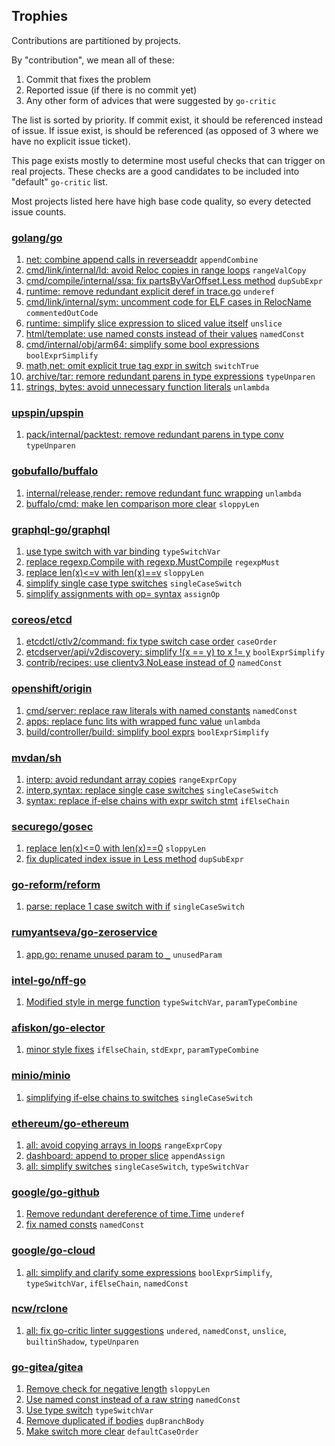 ## Trophies

Contributions are partitioned by projects.

By "contribution", we mean all of these:

1. Commit that fixes the problem
2. Reported issue (if there is no commit yet)
3. Any other form of advices that were suggested by `go-critic`

The list is sorted by priority.
If commit exist, it should be referenced instead of issue.
If issue exist, is should be referenced (as opposed of 3 where
we have no explicit issue ticket).

This page exists mostly to determine most useful checks that can trigger on real projects.
These checks are a good candidates to be included into "default" `go-critic` list.

Most projects listed here have high base code quality, so every detected issue counts.

### [golang/go](https://github.com/golang/go)

1. [net: combine append calls in reverseaddr](https://golang.org/cl/117615) `appendCombine`
1. [cmd/link/internal/ld: avoid Reloc copies in range loops](https://golang.org/cl/113636) `rangeValCopy`
1. [cmd/compile/internal/ssa: fix partsByVarOffset.Less method](https://golang.org/cl/122776) `dupSubExpr`
1. [runtime: remove redundant explicit deref in trace.go](https://golang.org/cl/122895) `underef`
1. [cmd/link/internal/sym: uncomment code for ELF cases in RelocName](https://golang.org/cl/122896) `commentedOutCode`
1. [runtime: simplify slice expression to sliced value itself](https://go-review.googlesource.com/c/go/+/123375) `unslice`
1. [html/template: use named consts instead of their values](https://go-review.googlesource.com/c/go/+/123376) `namedConst`
1. [cmd/internal/obj/arm64: simplify some bool expressions](https://go-review.googlesource.com/c/go/+/123377) `boolExprSimplify`
1. [math,net: omit explicit true tag expr in switch](https://go-review.googlesource.com/c/go/+/123378) `switchTrue`
1. [archive/tar: remore redundant parens in type expressions](https://go-review.googlesource.com/c/go/+/123379) `typeUnparen`
1. [strings, bytes: avoid unnecessary function literals](https://go-review.googlesource.com/c/go/+/127756) `unlambda`

### [upspin/upspin](https://github.com/upspin/upspin)

1. [pack/internal/packtest: remove redundant parens in type conv](https://github.com/upspin/upspin/commit/1e73992b518722f8eb59d37ad70df02179063d76) `typeUnparen`

### [gobufallo/buffalo](https://github.com/gobuffalo/buffalo)

1. [internal/release,render: remove redundant func wrapping](https://github.com/gobuffalo/buffalo/pull/1211) `unlambda`
1. [buffalo/cmd: make len comparison more clear](https://github.com/gobuffalo/buffalo/pull/1212) `sloppyLen`

### [graphql-go/graphql](https://github.com/graphql-go/graphql)

1. [use type switch with var binding](https://github.com/graphql-go/graphql/pull/372) `typeSwitchVar`
1. [replace regexp.Compile with regexp.MustCompile](https://github.com/graphql-go/graphql/pull/373) `regexpMust`
1. [replace len(x)<=v with len(x)==v](https://github.com/graphql-go/graphql/pull/374) `sloppyLen`
1. [simplify single case type switches](https://github.com/graphql-go/graphql/pull/375) `singleCaseSwitch`
1. [simplify assignments with op= syntax](https://github.com/graphql-go/graphql/pull/376) `assignOp`

### [coreos/etcd](https://github.com/coreos/etcd)

1. [etcdctl/ctlv2/command: fix type switch case order](https://github.com/coreos/etcd/pull/9968) `caseOrder`
1. [etcdserver/api/v2discovery: simplify !(x == y) to x != y](https://github.com/coreos/etcd/pull/9969) `boolExprSimplify`
1. [contrib/recipes: use clientv3.NoLease instead of 0](https://github.com/coreos/etcd/pull/9970) `namedConst`

### [openshift/origin](https://github.com/openshift/origin)

1. [cmd/server: replace raw literals with named constants](https://github.com/openshift/origin/pull/20540) `namedConst`
1. [apps: replace func lits with wrapped func value](https://github.com/openshift/origin/pull/20541) `unlambda`
1. [build/controller/build: simplify bool exprs](https://github.com/openshift/origin/pull/20542) `boolExprSimplify`

### [mvdan/sh](https://github.com/mvdan/sh)

1. [interp: avoid redundant array copies](https://github.com/mvdan/sh/pull/253) `rangeExprCopy`
1. [interp,syntax: replace single case switches](https://github.com/mvdan/sh/pull/255) `singleCaseSwitch`
1. [syntax: replace if-else chains with expr switch stmt](https://github.com/mvdan/sh/pull/254) `ifElseChain`

### [securego/gosec](https://github.com/securego/gosec)

1. [replace len(x)<=0 with len(x)==0](https://github.com/securego/gosec/pull/220) `sloppyLen`
1. [fix duplicated index issue in Less method](https://github.com/securego/gosec/pull/221) `dupSubExpr`

### [go-reform/reform](https://github.com/go-reform/reform/pull/166)

1. [parse: replace 1 case switch with if](https://github.com/go-reform/reform/pull/166) `singleCaseSwitch`

### [rumyantseva/go-zeroservice](https://github.com/rumyantseva/go-zeroservice)

1. [app.go: rename unused param to `_`](https://github.com/rumyantseva/go-zeroservice/pull/3) `unusedParam`

### [intel-go/nff-go](https://github.com/intel-go/nff-go)

1. [Modified style in merge function](https://github.com/intel-go/nff-go/pull/338) `typeSwitchVar`, `paramTypeCombine`

### [afiskon/go-elector](https://github.com/afiskon/go-elector)

1. [minor style fixes](https://github.com/afiskon/go-elector/pull/1) `ifElseChain`, `stdExpr`, `paramTypeCombine`

### [minio/minio](https://github.com/minio/minio)

1. [simplifying if-else chains to switches](https://github.com/minio/minio/pull/6208) `singleCaseSwitch`

### [ethereum/go-ethereum](https://github.com/ethereum/go-ethereum)

1. [all: avoid copying arrays in loops](https://github.com/ethereum/go-ethereum/pull/17265) `rangeExprCopy`
1. [dashboard: append to proper slice](https://github.com/ethereum/go-ethereum/pull/17266) `appendAssign`
1. [all: simplify switches](https://github.com/ethereum/go-ethereum/pull/17267) `singleCaseSwitch`, `typeSwitchVar`

### [google/go-github](https://github.com/google/go-github)

1. [Remove redundant dereference of time.Time](https://github.com/google/go-github/pull/960) `underef`
2. [fix named consts](https://github.com/google/go-github/pull/962) `namedConst`

### [google/go-cloud](https://github.com/google/go-cloud)

1. [all: simplify and clarify some expressions](https://github.com/google/go-cloud/pull/260) `boolExprSimplify`, `typeSwitchVar`, `ifElseChain`, `namedConst`

### [ncw/rclone](https://github.com/ncw/rclone)

1. [all: fix go-critic linter suggestions](https://github.com/ncw/rclone/pull/2440) `undered`, `namedConst`, `unslice`, `builtinShadow`, `typeUnparen`

### [go-gitea/gitea](https://github.com/go-gitea/gitea)

1. [Remove check for negative length](https://github.com/go-gitea/gitea/pull/5120) `sloppyLen`
2. [Use named const instead of a raw string](https://github.com/go-gitea/gitea/pull/5115) `namedConst`
3. [Use type switch](https://github.com/go-gitea/gitea/pull/5122) `typeSwitchVar`
4. [Remove duplicated if bodies](https://github.com/go-gitea/gitea/pull/5121) `dupBranchBody`
5. [Make switch more clear](https://github.com/go-gitea/gitea/pull/5119) `defaultCaseOrder`
